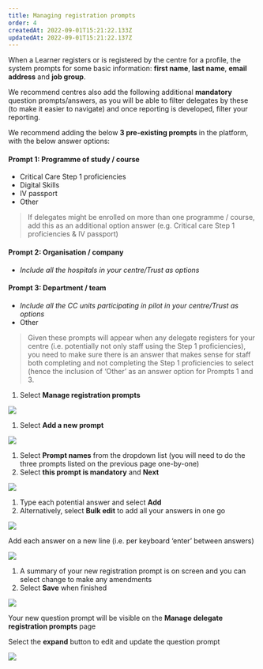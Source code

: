 ```yaml
---
title: Managing registration prompts
order: 4
createdAt: 2022-09-01T15:21:22.133Z
updatedAt: 2022-09-01T15:21:22.137Z
---
```

When a Learner registers or is registered by the centre for a profile, the system prompts for some basic information: **first name**, **last name**, **email address** and **job group**.

We recommend centres also add the following additional **mandatory** question prompts/answers, as you will be able to filter delegates by these (to make it easier to navigate) and once reporting is developed, filter your reporting.

We recommend adding the below **3 pre-existing prompts** in the platform, with the below answer options:​

#### Prompt 1: Programme of study / course ​

* Critical Care Step 1 proficiencies​
* Digital Skills​
* IV passport ​
* Other

> If delegates might be enrolled on more than one programme / course, add this as an additional option answer (e.g. Critical care Step 1 proficiencies & IV passport)

#### Prompt 2: Organisation / company​

* *Include all the hospitals in your centre/Trust as options*

#### Prompt 3: Department / team

* *Include all the CC units participating in pilot in your centre/Trust as options*
* Other

> Given these prompts will appear when any delegate registers for your centre (i.e. potentially not only staff using the Step 1 proficiencies), you need to make sure there is an answer that makes sense for staff both completing and not completing the Step 1 proficiencies to select (hence the inclusion of ‘Other’ as an answer option for Prompts 1 and 3.​

1. Select **Manage registration prompts​**

![](/img/ad-2-11-Managing-reg-prompts.jpg)

1. Select **Add a new prompt**

![](/img/ad-2-12-Managing-reg-prompts.jpg)

1. Select **Prompt names** from the dropdown list (you will need to do the three prompts listed on the previous page one-by-one)​
2. Select **this prompt is mandatory** and **Next​**

![](/img/ad-2-13-Managing-reg-prompts.jpg)

1. Type each potential answer and select **Add​**
2. Alternatively, select **Bulk edit** to add all your answers in one go

![](/img/ad-2-14-Managing-reg-prompts.jpg)

Add each answer on a new line (i.e. per keyboard ‘enter’ between answers)​

![](/img/ad-2-15-Managing-reg-prompts.jpg)

1. A summary of your new registration prompt is on screen and you can select change to make any amendments​
2. Select **Save** when finished​

![](/img/ad-2-16-Managing-reg-prompts.jpg)

Your new question prompt will be visible on the **Manage delegate registration prompts** page​

Select the **expand** button to edit and update the question prompt

![](/img/ad-2-17-Managing-reg-prompts.jpg)